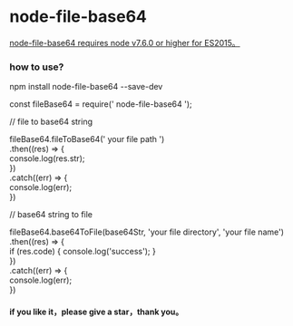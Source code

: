 # node-file-base64

<u>node-file-base64 requires node v7.6.0 or higher for ES2015。</u>

### **how to use?**

npm install  node-file-base64 --save-dev

const fileBase64 = require(' node-file-base64 ');  

//  file to base64 string

fileBase64.fileToBase64(' your file path ')  
  .then((res) => {  
    console.log(res.str);  
 })  
  .catch((err) => {  
    console.log(err);  
 })

//  base64  string  to  file

fileBase64.base64ToFile(base64Str, 'your file directory', 'your file name')  
  .then((res) => {  
    if (res.code) {
      console.log('success');
    }  
  })  
  .catch((err) => {  
    console.log(err);  
 })

#### if you like it，please give a star，thank you。
